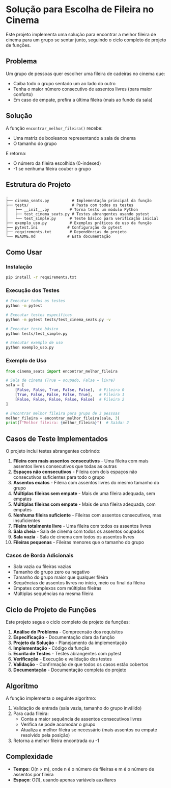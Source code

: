 # Solução para Escolha de Fileira no Cinema

Este projeto implementa uma solução para encontrar a melhor fileira de cinema para um grupo se sentar junto, seguindo o ciclo completo de projeto de funções.

## Problema

Um grupo de pessoas quer escolher uma fileira de cadeiras no cinema que:
- Caiba todo o grupo sentado um ao lado do outro
- Tenha o maior número consecutivo de assentos livres (para maior conforto)
- Em caso de empate, prefira a última fileira (mais ao fundo da sala)

## Solução

A função `encontrar_melhor_fileira()` recebe:
- Uma matriz de booleanos representando a sala de cinema
- O tamanho do grupo

E retorna:
- O número da fileira escolhida (0-indexed)
- -1 se nenhuma fileira couber o grupo

## Estrutura do Projeto

```
.
├── cinema_seats.py          # Implementação principal da função
├── tests/                   # Pasta com todos os testes
│   ├── __init__.py         # Torna tests um módulo Python
│   ├── test_cinema_seats.py # Testes abrangentes usando pytest
│   └── test_simple.py      # Teste básico para verificação inicial
├── exemplo_uso.py          # Exemplos práticos de uso da função
├── pytest.ini             # Configuração do pytest
├── requirements.txt        # Dependências do projeto
└── README.md              # Esta documentação
```

## Como Usar

### Instalação

```bash
pip install -r requirements.txt
```

### Execução dos Testes

```bash
# Executar todos os testes
python -m pytest

# Executar testes específicos
python -m pytest tests/test_cinema_seats.py -v

# Executar teste básico
python tests/test_simple.py

# Executar exemplo de uso
python exemplo_uso.py
```

### Exemplo de Uso

```python
from cinema_seats import encontrar_melhor_fileira

# Sala de cinema (True = ocupado, False = livre)
sala = [
    [False, False, True, False, False],  # Fileira 0
    [True, False, False, False, True],   # Fileira 1
    [False, False, False, False, False]  # Fileira 2
]

# Encontrar melhor fileira para grupo de 3 pessoas
melhor_fileira = encontrar_melhor_fileira(sala, 3)
print(f"Melhor fileira: {melhor_fileira}")  # Saída: 2
```

## Casos de Teste Implementados

O projeto inclui testes abrangentes cobrindo:

1. **Fileira com mais assentos consecutivos** - Uma fileira com mais assentos livres consecutivos que todas as outras
2. **Espaços não consecutivos** - Fileira com dois espaços não consecutivos suficientes para todo o grupo
3. **Assentos exatos** - Fileira com assentos livres do mesmo tamanho do grupo
4. **Múltiplas fileiras sem empate** - Mais de uma fileira adequada, sem empates
5. **Múltiplas fileiras com empate** - Mais de uma fileira adequada, com empates
6. **Nenhuma fileira suficiente** - Fileiras com assentos consecutivos, mas insuficientes
7. **Fileira totalmente livre** - Uma fileira com todos os assentos livres
8. **Sala cheia** - Sala de cinema com todos os assentos ocupados
9. **Sala vazia** - Sala de cinema com todos os assentos livres
10. **Fileiras pequenas** - Fileiras menores que o tamanho do grupo

### Casos de Borda Adicionais

- Sala vazia ou fileiras vazias
- Tamanho do grupo zero ou negativo
- Tamanho do grupo maior que qualquer fileira
- Sequências de assentos livres no início, meio ou final da fileira
- Empates complexos com múltiplas fileiras
- Múltiplas sequências na mesma fileira

## Ciclo de Projeto de Funções

Este projeto segue o ciclo completo de projeto de funções:

1. **Análise do Problema** - Compreensão dos requisitos
2. **Especificação** - Documentação clara da função
3. **Projeto da Solução** - Planejamento da implementação
4. **Implementação** - Código da função
5. **Escrita de Testes** - Testes abrangentes com pytest
6. **Verificação** - Execução e validação dos testes
7. **Validação** - Confirmação de que todos os casos estão cobertos
8. **Documentação** - Documentação completa do projeto

## Algoritmo

A função implementa o seguinte algoritmo:

1. Validação de entrada (sala vazia, tamanho do grupo inválido)
2. Para cada fileira:
   - Conta a maior sequência de assentos consecutivos livres
   - Verifica se pode acomodar o grupo
   - Atualiza a melhor fileira se necessário (mais assentos ou empate resolvido pela posição)
3. Retorna a melhor fileira encontrada ou -1

## Complexidade

- **Tempo**: O(n × m), onde n é o número de fileiras e m é o número de assentos por fileira
- **Espaço**: O(1), usando apenas variáveis auxiliares
